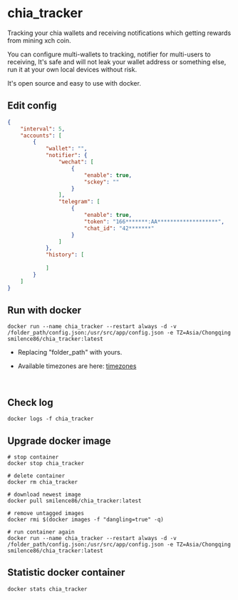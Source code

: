 # chia_tracker

Tracking your chia wallets and receiving notifications which getting rewards from mining xch coin.

You can configure multi-wallets to tracking, notifier for multi-users to receiving, It's safe and will not leak your wallet address or something else, run it at your own local devices without risk.

It's open source and easy to use with docker.

## Edit config
```json
{
    "interval": 5,
    "accounts": [
        {
            "wallet": "",
            "notifier": {
                "wechat": [
                    {
                        "enable": true,
                        "sckey": ""
                    }
                ],
                "telegram": [
                    {
                        "enable": true,
                        "token": "166*******:AA*******************",
                        "chat_id": "42*******"
                    }
                ]
            },
            "history": [
                
            ]
        }
    ]
}

```

## Run with docker
```{r, engine='sh', count_lines}
docker run --name chia_tracker --restart always -d -v /folder_path/config.json:/usr/src/app/config.json -e TZ=Asia/Chongqing smilence86/chia_tracker:latest
```
* Replacing "folder_path" with yours.

* Available timezones are here: [timezones](https://en.wikipedia.org/wiki/List_of_tz_database_time_zones)
  
&nbsp;  

## Check log
```{r, engine='sh', count_lines}
docker logs -f chia_tracker
```

## Upgrade docker image
```{r, engine='sh', count_lines}
# stop container
docker stop chia_tracker

# delete container
docker rm chia_tracker

# download newest image
docker pull smilence86/chia_tracker:latest

# remove untagged images
docker rmi $(docker images -f "dangling=true" -q)

# run container again
docker run --name chia_tracker --restart always -d -v /folder_path/config.json:/usr/src/app/config.json -e TZ=Asia/Chongqing smilence86/chia_tracker:latest
```

## Statistic docker container
```{r, engine='sh', count_lines}
docker stats chia_tracker
```
